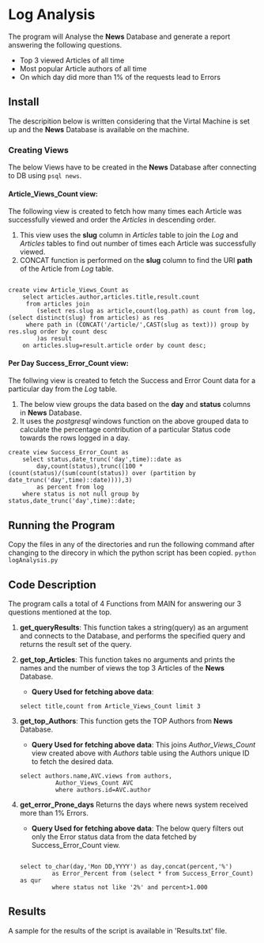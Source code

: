 # Log Analysis
The program will Analyse the **News** Database and generate a report answering the following questions.
* Top 3 viewed Articles of all time
* Most popular Article authors of all time
* On which day did more than 1% of the requests lead to Errors

## Install
The descripition below is written considering that the Virtal Machine is set up and the **News** Database is available on the machine.

### Creating Views
The below Views have to be created in the **News** Database after connecting to DB using `psql news`.


#### Article_Views_Count view:
The following view is created to fetch how many times each Article was successfully viewed and order 
the _Articles_ in descending order.

1. This view uses the **slug** column in _Articles_ table to join the _Log_ and _Articles_ tables to find out number of times each Article was successfully viewed.
2. CONCAT function is performed on the **slug** column to find the URI **path** of the Article from _Log_ table.  

```

create view Article_Views_Count as
	select articles.author,articles.title,result.count 
	 from articles join
		(select res.slug as article,count(log.path) as count from log,(select distinct(slug) from articles) as res
	 where path in (CONCAT('/article/',CAST(slug as text))) group by res.slug order by count desc
		)as result
    on articles.slug=result.article order by count desc;

```

#### Per Day Success_Error_Count view: 
The follwing view is created to fetch the Success and Error Count data for a particular day from the _Log_ table.

1. The below view groups the data based on the **day** and **status** columns in **News** Database.
2. It uses the  _postgresql_ windows function on the above grouped data to calculate the percentage contribution of a particular Status code towards the rows logged in a day.

```
create view Success_Error_Count as 
	select status,date_trunc('day',time)::date as 
		day,count(status),trunc((100 * (count(status)/(sum(count(status)) over (partition by date_trunc('day',time)::date)))),3) 
		as percent from log 
	where status is not null group by status,date_trunc('day',time)::date;

```
## Running the Program
Copy the files in any of the directories and run the following command after changing to the direcory in which the python script has been copied.
 ```python logAnalysis.py```

## Code Description

The program calls a total of 4 Functions from MAIN for answering our 3 questions mentioned at the top.

1. **get_queryResults**: 
     This function takes a string(query) as an argument and connects to the Database,
     and performs the specified query and returns the result set of the query.
2. **get_top_Articles**:
     This function takes no arguments and prints the names and the number of views the top 3 Articles of the **News** Database.

     * **Query Used for fetching above data**: 
     ```
     select title,count from Article_Views_Count limit 3

     ```
3. **get_top_Authors**:
     This function gets the TOP Authors from **News** Database.

     * **Query Used for fetching above data**: This joins _Author_Views_Count_ view created above with _Authors_ table using the Authors unique ID to fetch the desired data.

     ```
     select authors.name,AVC.views from authors,
               Author_Views_Count AVC
               where authors.id=AVC.author
     ```
4. **get_error_Prone_days**
     Returns the days where news system received more than 1% Errors.

      * **Query Used for fetching above data**: The below query filters out only the Error status data from the data fetched by Success_Error_Count view.

     ```

     select to_char(day,'Mon DD,YYYY') as day,concat(percent,'%')
              as Error_Percent from (select * from Success_Error_Count) as qur
              where status not like '2%' and percent>1.000
     ```
## Results
A sample for the results of the script is available in 'Results.txt' file.
